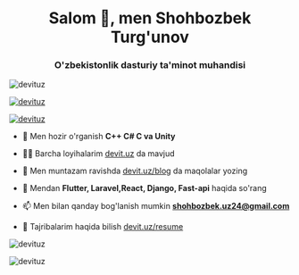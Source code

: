<h1 align="center">Salom 👋, men Shohbozbek Turg'unov</h1>
<h3 align="center">O'zbekistonlik dasturiy ta'minot muhandisi</h3>

<p align="left"> <img src="https://komarev.com/ghpvc/?username=devituz&label=Profile%20views&color=0e75b6&style=flat" alt="devituz" /> </p>

<p align="left"> <a href=" https://github.com/ryo-ma/github-profile-trophy"><img src="https://github-profile-trophy.vercel.app/?username=devituz" alt="devituz" /></a> </p>

<p align="left"> <a href=" https://twitter.com/devituz" target="blank"><img src="https://img.shields.io/twitter/follow/devituz?logo=twitter&style=for-the-badge" alt="devituz" /></a> </p>

- 🌱 Men hozir o'rganish **C++ C# C va Unity**

- 👨‍💻 Barcha loyihalarim [devit.uz](devit.uz) da mavjud

- 📝 Men muntazam ravishda [devit.uz/blog](devit.uz/blog) da maqolalar yozing

- 💬 Mendan **Flutter, Laravel,React, Django, Fast-api** haqida so'rang

- 📫 Men bilan qanday bog'lanish mumkin **shohbozbek.uz24@gmail.com**

- 📄 Tajribalarim haqida bilish [devit.uz/resume](devit.uz/resume)


<p> <img align="center" src="https://" alt="devituz" /></p>

<p><img align="markaz" src="https://" alt="devituz" /></p>
